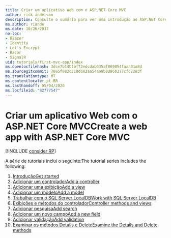 ```yaml
---
title: Criar um aplicativo Web com o ASP.NET Core MVC
author: rick-anderson
description: Consulte o sumário para ver uma introdução ao ASP.NET Core MVC.
ms.author: riande
ms.date: 10/26/2017
no-loc:
- Blazor
- Identity
- Let's Encrypt
- Razor
- SignalR
uid: tutorials/first-mvc-app/index
ms.openlocfilehash: 3dce7b14bfbf73edcdab035af869054faaa31a8d
ms.sourcegitcommit: 70e5f982c218db82aa54aa8b8d96b377cfc7283f
ms.translationtype: MT
ms.contentlocale: pt-BR
ms.lasthandoff: 05/04/2020
ms.locfileid: "82777547"
---
```

# <a name="create-a-web-app-with-aspnet-core-mvc"></a><span data-ttu-id="8bffe-103">Criar um aplicativo Web com o ASP.NET Core MVC</span><span class="sxs-lookup"><span data-stu-id="8bffe-103">Create a web app with ASP.NET Core MVC</span></span>

[!INCLUDE [consider RP](~/includes/razor.md)]

<span data-ttu-id="8bffe-104">A série de tutoriais inclui o seguinte:</span><span class="sxs-lookup"><span data-stu-id="8bffe-104">The tutorial series includes the following:</span></span>

1. [<span data-ttu-id="8bffe-105">Introdução</span><span class="sxs-lookup"><span data-stu-id="8bffe-105">Get started</span></span>](start-mvc.md)
1. [<span data-ttu-id="8bffe-106">Adicionar um controlador</span><span class="sxs-lookup"><span data-stu-id="8bffe-106">Add a controller</span></span>](adding-controller.md)
1. [<span data-ttu-id="8bffe-107">Adicionar uma exibição</span><span class="sxs-lookup"><span data-stu-id="8bffe-107">Add a view</span></span>](adding-view.md)
1. [<span data-ttu-id="8bffe-108">Adicionar um modelo</span><span class="sxs-lookup"><span data-stu-id="8bffe-108">Add a model</span></span>](adding-model.md)
1. [<span data-ttu-id="8bffe-109">Trabalhar com o SQL Server LocalDB</span><span class="sxs-lookup"><span data-stu-id="8bffe-109">Work with SQL Server LocalDB</span></span>](working-with-sql.md)
1. [<span data-ttu-id="8bffe-110">Exibições e métodos do controlador</span><span class="sxs-lookup"><span data-stu-id="8bffe-110">Controller methods and views</span></span>](controller-methods-views.md)
1. [<span data-ttu-id="8bffe-111">Adicionar pesquisa</span><span class="sxs-lookup"><span data-stu-id="8bffe-111">Add search</span></span>](search.md)
1. [<span data-ttu-id="8bffe-112">Adicionar um novo campo</span><span class="sxs-lookup"><span data-stu-id="8bffe-112">Add a new field</span></span>](new-field.md)
1. [<span data-ttu-id="8bffe-113">Adicionar validação</span><span class="sxs-lookup"><span data-stu-id="8bffe-113">Add validation</span></span>](validation.md)
1. [<span data-ttu-id="8bffe-114">Examinar os métodos Details e Delete</span><span class="sxs-lookup"><span data-stu-id="8bffe-114">Examine the Details and Delete methods</span></span>](details.md)
